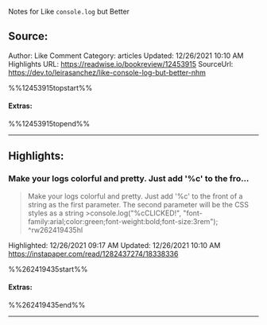 Notes for Like `console.log` but Better

## Source:
Author: Like Comment
Category: articles
Updated: 12/26/2021 10:10 AM
Highlights URL: https://readwise.io/bookreview/12453915
SourceUrl: https://dev.to/leirasanchez/like-console-log-but-better-nhm

%%12453915topstart%%
#### Extras:

%%12453915topend%%


 
-----
 ## Highlights:

### Make your logs colorful and pretty. Just add '%c' to the fro...
>Make your logs colorful and pretty. Just add &#39;%c&#39; to the front of a string as the first parameter. The second parameter will be the CSS styles as a string
&gt;console.log(&quot;%cCLICKED!&quot;, &quot;font-family:arial;color:green;font-weight:bold;font-size:3rem&quot;); ^rw262419435hl


Highlighted: 12/26/2021 09:17 AM
Updated: 12/26/2021 10:10 AM
https://instapaper.com/read/1282437274/18338336

%%262419435start%%
#### Extras:

%%262419435end%%



------

